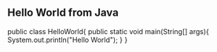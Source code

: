 ## Hello World from Java
public class HelloWorld{
	public static void main(String[] args){
  System.out.println("Hello World");
  }
}
